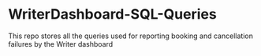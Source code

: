 # WriterDashboard-SQL-Queries
This repo stores all the queries used for reporting booking and cancellation failures by the Writer dashboard
